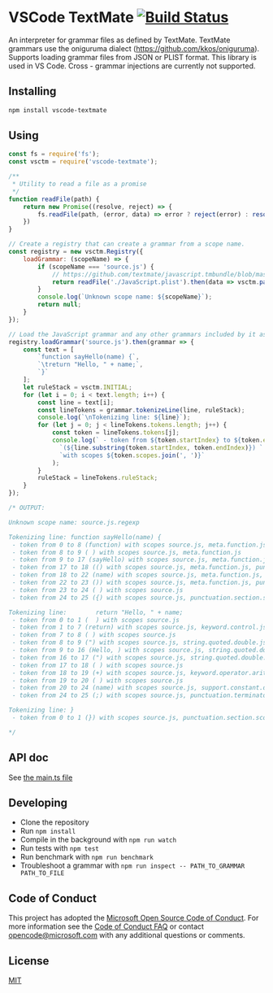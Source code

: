 # VSCode TextMate [![Build Status](https://dev.azure.com/ms/vscode-textmate/_apis/build/status/microsoft.vscode-textmate?branchName=master)](https://dev.azure.com/ms/vscode-textmate/_build/latest?definitionId=172&branchName=master)

An interpreter for grammar files as defined by TextMate. TextMate grammars use the oniguruma dialect (https://github.com/kkos/oniguruma). Supports loading grammar files from JSON or PLIST format. This library is used in VS Code. Cross - grammar injections are currently not supported. 

## Installing

```sh
npm install vscode-textmate
```

## Using

```javascript
const fs = require('fs');
const vsctm = require('vscode-textmate');

/**
 * Utility to read a file as a promise
 */
function readFile(path) {
    return new Promise((resolve, reject) => {
        fs.readFile(path, (error, data) => error ? reject(error) : resolve(data));
    })
}

// Create a registry that can create a grammar from a scope name.
const registry = new vsctm.Registry({
    loadGrammar: (scopeName) => {
        if (scopeName === 'source.js') {
            // https://github.com/textmate/javascript.tmbundle/blob/master/Syntaxes/JavaScript.plist
            return readFile('./JavaScript.plist').then(data => vsctm.parseRawGrammar(data.toString()))
        }
        console.log(`Unknown scope name: ${scopeName}`);
        return null;
    }
});

// Load the JavaScript grammar and any other grammars included by it async.
registry.loadGrammar('source.js').then(grammar => {
    const text = [
        `function sayHello(name) {`,
        `\treturn "Hello, " + name;`,
        `}`
    ];
    let ruleStack = vsctm.INITIAL;
    for (let i = 0; i < text.length; i++) {
        const line = text[i];
        const lineTokens = grammar.tokenizeLine(line, ruleStack);
        console.log(`\nTokenizing line: ${line}`);
        for (let j = 0; j < lineTokens.tokens.length; j++) {
            const token = lineTokens.tokens[j];
            console.log(` - token from ${token.startIndex} to ${token.endIndex} ` +
              `(${line.substring(token.startIndex, token.endIndex)}) ` +
              `with scopes ${token.scopes.join(', ')}`
            );
        }
        ruleStack = lineTokens.ruleStack;
    }
});

/* OUTPUT:

Unknown scope name: source.js.regexp

Tokenizing line: function sayHello(name) {
 - token from 0 to 8 (function) with scopes source.js, meta.function.js, storage.type.function.js
 - token from 8 to 9 ( ) with scopes source.js, meta.function.js
 - token from 9 to 17 (sayHello) with scopes source.js, meta.function.js, entity.name.function.js
 - token from 17 to 18 (() with scopes source.js, meta.function.js, punctuation.definition.parameters.begin.js
 - token from 18 to 22 (name) with scopes source.js, meta.function.js, variable.parameter.function.js
 - token from 22 to 23 ()) with scopes source.js, meta.function.js, punctuation.definition.parameters.end.js
 - token from 23 to 24 ( ) with scopes source.js
 - token from 24 to 25 ({) with scopes source.js, punctuation.section.scope.begin.js

Tokenizing line:        return "Hello, " + name;
 - token from 0 to 1 (  ) with scopes source.js
 - token from 1 to 7 (return) with scopes source.js, keyword.control.js
 - token from 7 to 8 ( ) with scopes source.js
 - token from 8 to 9 (") with scopes source.js, string.quoted.double.js, punctuation.definition.string.begin.js
 - token from 9 to 16 (Hello, ) with scopes source.js, string.quoted.double.js
 - token from 16 to 17 (") with scopes source.js, string.quoted.double.js, punctuation.definition.string.end.js
 - token from 17 to 18 ( ) with scopes source.js
 - token from 18 to 19 (+) with scopes source.js, keyword.operator.arithmetic.js
 - token from 19 to 20 ( ) with scopes source.js
 - token from 20 to 24 (name) with scopes source.js, support.constant.dom.js
 - token from 24 to 25 (;) with scopes source.js, punctuation.terminator.statement.js

Tokenizing line: }
 - token from 0 to 1 (}) with scopes source.js, punctuation.section.scope.end.js

*/


```

## API doc

See [the main.ts file](./src/main.ts)

## Developing

* Clone the repository
* Run `npm install`
* Compile in the background with `npm run watch`
* Run tests with `npm test`
* Run benchmark with `npm run benchmark`
* Troubleshoot a grammar with `npm run inspect -- PATH_TO_GRAMMAR PATH_TO_FILE`

## Code of Conduct

This project has adopted the [Microsoft Open Source Code of Conduct](https://opensource.microsoft.com/codeofconduct/). For more information see the [Code of Conduct FAQ](https://opensource.microsoft.com/codeofconduct/faq/) or contact [opencode@microsoft.com](mailto:opencode@microsoft.com) with any additional questions or comments.


## License
[MIT](https://github.com/Microsoft/vscode-textmate/blob/master/LICENSE.md)

